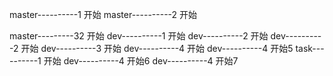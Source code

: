 master----------1 开始
master----------2 开始

master---------32 开始
dev----------1 开始
dev----------2 开始
dev----------2 开始
dev----------3 开始
dev----------4 开始
dev----------4 开始5
task----------1 开始
dev----------4 开始6
dev----------4 开始7
